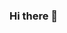 ### Hi there 👋

<!--

## About me :
I am a student pursuing a Bachelor's degree in Artificial Intelligence with a passion for research and practical applications in the field. Currently, I am actively involved in research and work in the field of AI, focusing on machine learning and evolutionary computing algorithms.

## Skills
- Programming Language: Python
- Algorithms: Machine Learning, Evolutionary Computing
- Tools: [List any specific tools or libraries you are familiar with]

## Research
- Currently conducting research in [Brief description of your research focus]

## Contact
- Email: [Your Email]
- LinkedIn: [Your LinkedIn Profile]

Feel free to connect for discussions related to AI and its applications!

---

Feel free to add or modify any sections to better reflect your profile or future projects you plan to work on.
-->
